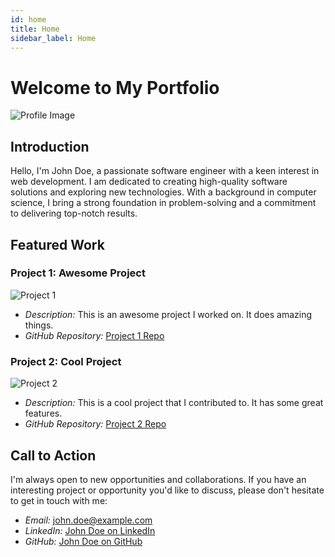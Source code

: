 ```yaml
---
id: home
title: Home
sidebar_label: Home
---
```


# Welcome to My Portfolio

![Profile Image](https://example.com/profile-image.jpg)

## Introduction

Hello, I'm John Doe, a passionate software engineer with a keen interest in web development. I am dedicated to creating high-quality software solutions and exploring new technologies. With a background in computer science, I bring a strong foundation in problem-solving and a commitment to delivering top-notch results.

## Featured Work

### Project 1: Awesome Project

![Project 1](https://example.com/project1.jpg)

- *Description:* This is an awesome project I worked on. It does amazing things.
- *GitHub Repository:* [Project 1 Repo](https://github.com/your-username/project1)

### Project 2: Cool Project

![Project 2](https://example.com/project2.jpg)

- *Description:* This is a cool project that I contributed to. It has some great features.
- *GitHub Repository:* [Project 2 Repo](https://github.com/your-username/project2)

## Call to Action

I'm always open to new opportunities and collaborations. If you have an interesting project or opportunity you'd like to discuss, please don't hesitate to get in touch with me:

- *Email:* john.doe@example.com
- *LinkedIn:* [John Doe on LinkedIn](https://www.linkedin.com/in/johndoe)
- *GitHub:* [John Doe on GitHub](https://github.com/johndoe)
